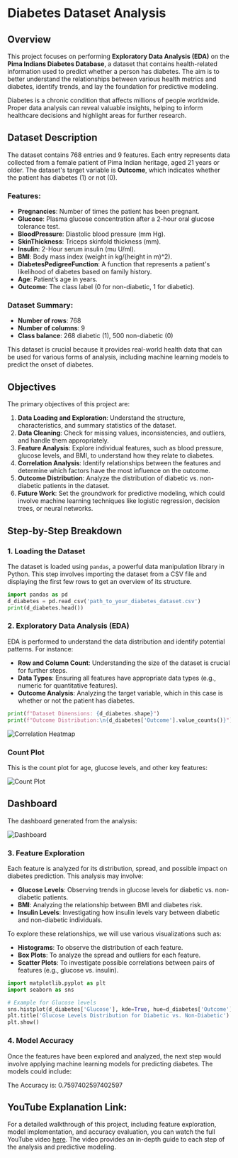 # Diabetes Dataset Analysis

## Overview

This project focuses on performing **Exploratory Data Analysis (EDA)** on the **Pima Indians Diabetes Database**, a dataset that contains health-related information used to predict whether a person has diabetes. The aim is to better understand the relationships between various health metrics and diabetes, identify trends, and lay the foundation for predictive modeling.

Diabetes is a chronic condition that affects millions of people worldwide. Proper data analysis can reveal valuable insights, helping to inform healthcare decisions and highlight areas for further research.

## Dataset Description

The dataset contains 768 entries and 9 features. Each entry represents data collected from a female patient of Pima Indian heritage, aged 21 years or older. The dataset's target variable is **Outcome**, which indicates whether the patient has diabetes (1) or not (0).

### Features:
- **Pregnancies**: Number of times the patient has been pregnant.
- **Glucose**: Plasma glucose concentration after a 2-hour oral glucose tolerance test.
- **BloodPressure**: Diastolic blood pressure (mm Hg).
- **SkinThickness**: Triceps skinfold thickness (mm).
- **Insulin**: 2-Hour serum insulin (mu U/ml).
- **BMI**: Body mass index (weight in kg/(height in m)^2).
- **DiabetesPedigreeFunction**: A function that represents a patient's likelihood of diabetes based on family history.
- **Age**: Patient’s age in years.
- **Outcome**: The class label (0 for non-diabetic, 1 for diabetic).

### Dataset Summary:
- **Number of rows**: 768
- **Number of columns**: 9
- **Class balance**: 268 diabetic (1), 500 non-diabetic (0)

This dataset is crucial because it provides real-world health data that can be used for various forms of analysis, including machine learning models to predict the onset of diabetes.

## Objectives

The primary objectives of this project are:
1. **Data Loading and Exploration**: Understand the structure, characteristics, and summary statistics of the dataset.
2. **Data Cleaning**: Check for missing values, inconsistencies, and outliers, and handle them appropriately.
3. **Feature Analysis**: Explore individual features, such as blood pressure, glucose levels, and BMI, to understand how they relate to diabetes.
4. **Correlation Analysis**: Identify relationships between the features and determine which factors have the most influence on the outcome.
5. **Outcome Distribution**: Analyze the distribution of diabetic vs. non-diabetic patients in the dataset.
6. **Future Work**: Set the groundwork for predictive modeling, which could involve machine learning techniques like logistic regression, decision trees, or neural networks.

## Step-by-Step Breakdown

### 1. **Loading the Dataset**
The dataset is loaded using `pandas`, a powerful data manipulation library in Python. This step involves importing the dataset from a CSV file and displaying the first few rows to get an overview of its structure.

```python
import pandas as pd
d_diabetes = pd.read_csv('path_to_your_diabetes_dataset.csv')
print(d_diabetes.head())
```
### 2. Exploratory Data Analysis (EDA)

EDA is performed to understand the data distribution and identify potential patterns. For instance:

- **Row and Column Count**: Understanding the size of the dataset is crucial for further steps.
- **Data Types**: Ensuring all features have appropriate data types (e.g., numeric for quantitative features).
- **Outcome Analysis**: Analyzing the target variable, which in this case is whether or not the patient has diabetes.

```python
print(f"Dataset Dimensions: {d_diabetes.shape}")
print(f"Outcome Distribution:\n{d_diabetes['Outcome'].value_counts()}")
```

![Correlation Heatmap](https://github.com/vyansidiyora2000/Diabetes_dataset_prediction/blob/main/Assests/correlation.png)

### Count Plot
This is the count plot for age, glucose levels, and other key features:

![Count Plot](https://github.com/vyansidiyora2000/Diabetes_dataset_prediction/blob/main/Assests/Screenshot%202024-10-09%20141830.png)

## Dashboard
The dashboard generated from the analysis:

![Dashboard](https://github.com/vyansidiyora2000/Diabetes_dataset_prediction/blob/main/Assests/Screenshot%202024-10-09%20142509.png)
### 3. Feature Exploration

Each feature is analyzed for its distribution, spread, and possible impact on diabetes prediction. This analysis may involve:

- **Glucose Levels**: Observing trends in glucose levels for diabetic vs. non-diabetic patients.
- **BMI**: Analyzing the relationship between BMI and diabetes risk.
- **Insulin Levels**: Investigating how insulin levels vary between diabetic and non-diabetic individuals.

To explore these relationships, we will use various visualizations such as:

- **Histograms**: To observe the distribution of each feature.
- **Box Plots**: To analyze the spread and outliers for each feature.
- **Scatter Plots**: To investigate possible correlations between pairs of features (e.g., glucose vs. insulin).

```python
import matplotlib.pyplot as plt
import seaborn as sns

# Example for Glucose levels
sns.histplot(d_diabetes['Glucose'], kde=True, hue=d_diabetes['Outcome'])
plt.title('Glucose Levels Distribution for Diabetic vs. Non-Diabetic')
plt.show()

```
### 4. Model Accuracy
Once the features have been explored and analyzed, the next step would involve applying machine learning models for predicting diabetes. The models could include:

The Accuracy is: 0.7597402597402597

## YouTube Explanation Link:


For a detailed walkthrough of this project, including feature exploration, model implementation, and accuracy evaluation, you can watch the full YouTube video [here](https://www.youtube.com/watch?v=27svmiPkbeY&t=72s). The video provides an in-depth guide to each step of the analysis and predictive modeling.
